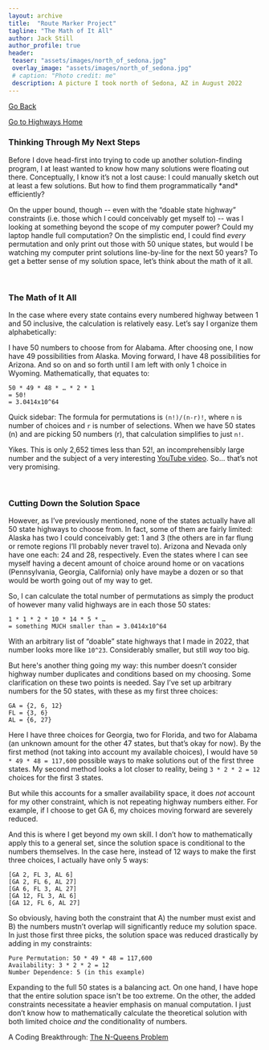 ```yaml
---
layout: archive
title:  "Route Marker Project"
tagline: "The Math of It All"
author: Jack Still
author_profile: true
header:
 teaser: "assets/images/north_of_sedona.jpg"
 overlay_image: "assets/images/north_of_sedona.jpg"
 # caption: "Photo credit: me"
 description: A picture I took north of Sedona, AZ in August 2022
---
```

<a href="javascript:window.history.back();">Go Back</a>

[Go to Highways Home](/geography/route_marker_project/highways_home)

<h3 class="archive__subtitle">Thinking Through My Next Steps</h3>
Before I dove head-first into trying to code up another solution-finding program, I at least wanted to know how many solutions were floating out there. Conceptually, I know it’s not a lost cause: I could manually sketch out at least a few solutions. But how to find them programmatically *and* efficiently?

On the upper bound, though -- even with the “doable state highway” constraints (i.e. those which I could conceivably get myself to) -- was I looking at something beyond the scope of my computer power? Could my laptop handle full computation? On the simplistic end, I could find *every* permutation and only print out those with 50 unique states, but would I be watching my computer print solutions line-by-line for the next 50 years? To get a better sense of my solution space, let’s think about the math of it all.

<br>
<h3 class="archive__subtitle">The Math of It All</h3>
In the case where every state contains every numbered highway between 1 and 50 inclusive, the calculation is relatively easy. Let’s say I organize them alphabetically:

I have 50 numbers to choose from for Alabama. After choosing one, I now have 49 possibilities from Alaska. Moving forward, I have 48 possibilities for Arizona. And so on and so forth until I am left with only 1 choice in Wyoming. Mathematically, that equates to:
```
50 * 49 * 48 * … * 2 * 1 
= 50! 
= 3.0414x10^64
```

Quick sidebar: The formula for permutations is ```(n!)/(n-r)!```, where ```n``` is number of choices and ```r``` is number of selections. When we have 50 states (n) and are picking 50 numbers (r), that calculation simplifies to just ```n!```.

Yikes. This is only 2,652 times less than 52!, an incomprehensibly large number and the subject of a very interesting [YouTube video](https://youtu.be/0DSclqnnC2s?si=2WL4STXciM35cV86). So... that’s not very promising.

<br>
<h3 class="archive__subtitle">Cutting Down the Solution Space</h3>
However, as I’ve previously mentioned, none of the states actually have all 50 state highways to choose from. In fact, some of them are fairly limited: Alaska has two I could conceivably get: 1 and 3 (the others are in far flung or remote regions I’ll probably never travel to). Arizona and Nevada only have one each: 24 and 28, respectively. Even the states where I can see myself having a decent amount of choice around home or on vacations (Pennsylvania, Georgia, California) only have maybe a dozen or so that would be worth going out of my way to get. 

So, I can calculate the total number of permutations as simply the product of however many valid highways are in each those 50 states: 
```
1 * 1 * 2 * 10 * 14 * 5 * … 
= something MUCH smaller than = 3.0414x10^64
```

With an arbitrary list of “doable” state highways that I made in 2022, that number looks more like ```10^23```. Considerably smaller, but still *way* too big.

But here's another thing going my way: this number doesn’t consider highway number duplicates and conditions based on my choosing. Some clarification on these two points is needed. Say I’ve set up arbitrary numbers for the 50 states, with these as my first three choices:
```
GA = {2, 6, 12}
FL = {3, 6}
AL = {6, 27}
```

Here I have three choices for Georgia, two for Florida, and two for Alabama (an unknown amount for the other 47 states, but that’s okay for now). By the first method (not taking into account my available choices), I would have ```50 * 49 * 48 = 117,600``` possible ways to make solutions out of the first three states. My second method looks a lot closer to reality, being ```3 * 2 * 2 = 12``` choices for the first 3 states. 

But while this accounts for a smaller availability space, it does *not* account for my other constraint, which is not repeating highway numbers either. For example, if I choose to get GA 6, my choices moving forward are severely reduced. 

And this is where I get beyond my own skill. I don’t how to mathematically apply this to a general set, since the solution space is conditional to the numbers themselves. In the case here, instead of 12 ways to make the first three choices, I actually have only 5 ways:
```
[GA 2, FL 3, AL 6]
[GA 2, FL 6, AL 27]
[GA 6, FL 3, AL 27]
[GA 12, FL 3, AL 6]
[GA 12, FL 6, AL 27]
```

So obviously, having both the constraint that A) the number must exist and B) the numbers mustn’t overlap will significantly reduce my solution space. In just those first three picks, the solution space was reduced drastically by adding in my constraints:
```
Pure Permutation: 50 * 49 * 48 = 117,600
Availability: 3 * 2 * 2 = 12
Number Dependence: 5 (in this example)
```

Expanding to the full 50 states is a balancing act. On one hand, I have hope that the entire solution space isn't be too extreme. On the other, the added constraints necessitate a heavier emphasis on manual computation. I just don’t know how to mathematically calculate the theoretical solution with both limited choice *and* the conditionality of numbers.

A Coding Breakthrough: [The N-Queens Problem](/geography/route_marker_project/n_queens_problem)